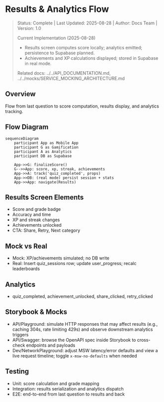 # Results & Analytics Flow

> Status: Complete | Last Updated: 2025-08-28 | Author: Docs Team | Version: 1.0
>
> Current Implementation (2025-08-28)
>
> - Results screen computes score locally; analytics emitted; persistence to Supabase planned.
> - Achievements and XP calculations displayed; stored in Supabase in real mode.
>
> Related docs: ../../API_DOCUMENTATION.md, ../../mocks/SERVICE_MOCKING_ARCHITECTURE.md

## Overview

Flow from last question to score computation, results display, and analytics tracking.

## Flow Diagram

```mermaid
sequenceDiagram
    participant App as Mobile App
    participant G as Gamification
    participant A as Analytics
    participant DB as Supabase

    App->>G: finalizeScore()
    G-->>App: score, xp, streak, achievements
    App->>A: track('quiz_completed', props)
    App->>DB: (real mode) persist session + stats
    App->>App: navigate(Results)
```

## Results Screen Elements

- Score and grade badge
- Accuracy and time
- XP and streak changes
- Achievements unlocked
- CTA: Share, Retry, Next category

## Mock vs Real

- Mock: XP/achievements simulated; no DB write
- Real: Insert quiz_sessions row; update user_progress; recalc leaderboards

## Analytics

- quiz_completed, achievement_unlocked, share_clicked, retry_clicked

## Storybook & Mocks

- API/Playground: simulate HTTP responses that may affect results (e.g., caching 304s, rate limiting 429s) and observe downstream analytics triggers
- API/Swagger: browse the OpenAPI spec inside Storybook to cross-check endpoints and payloads
- Dev/NetworkPlayground: adjust MSW latency/error defaults and view a live request timeline; toggle `x-msw-no-defaults` when needed

## Testing

- Unit: score calculation and grade mapping
- Integration: results serialization and analytics dispatch
- E2E: end-to-end from last question to results and back
